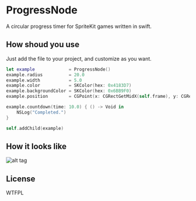 # ProgressNode
A circular progress timer for SpriteKit games written in swift.

## How shoud you use
Just add the file to your project, and customize as you want.

```swift
let example             = ProgressNode()
example.radius          = 20.0
example.width           = 5.0
example.color           = SKColor(hex: 0x4183D7)
example.backgroundColor = SKColor(hex: 0x6BB9F0)
example.position        = CGPoint(x: CGRectGetMidX(self.frame), y: CGRectGetMidY(self.frame))

example.countdown(time: 10.0) { () -> Void in
    NSLog("Completed.")
}

self.addChild(example)
```

## How it looks like
![alt tag](https://pbs.twimg.com/media/B9MxNVHIMAA1JCY.jpg)

## License
WTFPL
